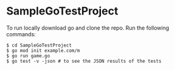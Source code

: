 # SampleGoTestProject

To run locally download go and clone the repo. Run the following commands:

```
$ cd SampleGoTestProject
$ go mod init example.com/m
$ go run game.go
$ go test -v -json # to see the JSON results of the tests
```